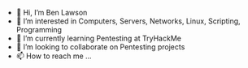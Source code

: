 - 👋 Hi, I’m Ben Lawson
- 👀 I’m interested in Computers, Servers, Networks, Linux, Scripting, Programming
- 🌱 I’m currently learning Pentesting at TryHackMe
- 💞️ I’m looking to collaborate on Pentesting projects
- 📫 How to reach me ...

<!---
benlawson1/benlawson1 is a ✨ special ✨ repository because its `README.md` (this file) appears on your GitHub profile.
You can click the Preview link to take a look at your changes.
--->
